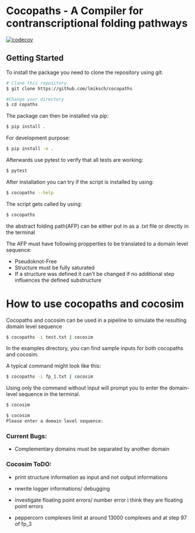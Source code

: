 # Cocopaths - A Compiler for contranscriptional folding pathways

[![codecov](https://codecov.io/gh/lmiksch/cocopaths/graph/badge.svg?token=6PVQSOEK8R)](https://codecov.io/gh/lmiksch/cocopaths)
## Getting Started
To install the package you need to clone the repository using git: 

```bash
# Clone this repository
$ git clone https://github.com/lmiksch/cocopaths

#Change your directory 
$ cd copaths
```

The package can then be installed via pip:

```bash
$ pip install .
```

For development purpose:

```bash
$ pip install -e .
```

Afterwards use pytest to verify that all tests are working:
```bash
$ pytest
```

After installation you can try if the script is installed by using:
```bash
$ cocopaths --help
```

The script gets called by using:
```bash
$ cocopaths 
```

the abstract folding path(AFP) can be either put in as a .txt file or directly in the terminal

The AFP must have following propperties to be translated to a domain level sequence:
  - Pseudoknot-Free
  - Structure must be fully saturated
  - If a structure was defined it can't be changed if no additional step influences the defined substructure

# How to use cocopaths and cocosim 


Cocopaths and cocosim can be used in a pipeline to simulate the resulting domain level sequence

```bash
$ cocopaths -i test.txt | cocosim 
```

In the examples directory, you can find sample inputs for both cocopaths and cocosim.

A typical command might look like this:

```bash
$ cocopaths -i fp_1.txt | cocosim 
```

Using only the command without input will prompt you to enter the domain-level sequence in the terminal.

```bash
$ cocosim 
```

```bash
$ cocosim 
Please enter a domain level sequence:
```


### Current Bugs: 

 - Complementary domains must be separated by another domain 



### Cocosim ToDO: 

  - print structure information as input and not output informations
  - rewrite logger informations/ debugging
  - investigate floating point errors/ number error i think they are floating point errors 


  - peppercorn complexes limit at around 13000 complexes and at step 97 of fp_3  